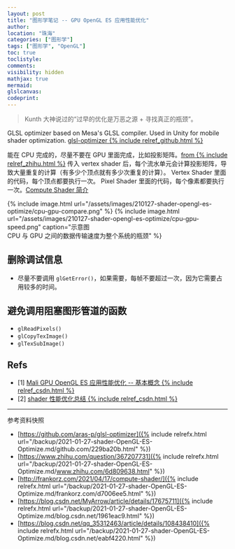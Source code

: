 ```yaml
---
layout: post
title: "图形学笔记 -- GPU OpenGL ES 应用性能优化"
author:
location: "珠海"
categories: ["图形学"]
tags: ["图形学", "OpenGL"]
toc: true
toclistyle:
comments:
visibility: hidden
mathjax: true
mermaid:
glslcanvas:
codeprint:
---
```


> Kunth 大神说过的“过早的优化是万恶之源 + 寻找真正的瓶颈”。

GLSL optimizer based on Mesa's GLSL compiler. Used in Unity for mobile shader optimization.
[glsl-optimizer {% include relref_github.html %}](https://github.com/aras-p/glsl-optimizer)

能在 CPU 完成的，尽量不要在 GPU 里面完成，比如投影矩阵。[from {% include relref_zhihu.html %}](https://www.zhihu.com/question/367207731)
传入 vertex shader 后，每个流水单元会计算投影矩阵，导致大量重复的计算（有多少个顶点就有多少次重复的计算）。
Vertex Shader 里面的代码，每个顶点都要执行一次。
Pixel Shader 里面的代码，每个像素都要执行一次。[Compute Shader 简介](http://frankorz.com/2021/04/17/compute-shader/)

{% include image.html url="/assets/images/210127-shader-opengl-es-optimize/cpu-gpu-compare.png" %}
{% include image.html url="/assets/images/210127-shader-opengl-es-optimize/cpu-gpu-speed.png" caption="示意图<br/>CPU 与 GPU 之间的数据传输速度为整个系统的瓶颈" %}


## 删除调试信息

* 尽量不要调用 `glGetError()`，如果需要，每帧不要超过一次，因为它需要占用较多的时间。


## 避免调用阻塞图形管道的函数

* `glReadPixels()`
* `glCopyTexImage()`
* `glTexSubImage()`


## Refs

- [1] [Mali GPU OpenGL ES 应用性能优化 -- 基本概念 {% include relref_csdn.html %}](https://blog.csdn.net/MyArrow/article/details/17675711)
- [2] [shader 性能优化总结 {% include relref_csdn.html %}](https://blog.csdn.net/qq_35312463/article/details/108438410)

<hr class='reviewline'/>
<p class='reviewtip'><script type='text/javascript' src='{% include relref.html url="/assets/reviewjs/blogs/2021-01-27-shader-OpenGL-ES-Optimize.md.js" %}'></script></p>
<font class='ref_snapshot'>参考资料快照</font>

- [https://github.com/aras-p/glsl-optimizer]({% include relrefx.html url="/backup/2021-01-27-shader-OpenGL-ES-Optimize.md/github.com/229ba20b.html" %})
- [https://www.zhihu.com/question/367207731]({% include relrefx.html url="/backup/2021-01-27-shader-OpenGL-ES-Optimize.md/www.zhihu.com/6d809638.html" %})
- [http://frankorz.com/2021/04/17/compute-shader/]({% include relrefx.html url="/backup/2021-01-27-shader-OpenGL-ES-Optimize.md/frankorz.com/d7006ee5.html" %})
- [https://blog.csdn.net/MyArrow/article/details/17675711]({% include relrefx.html url="/backup/2021-01-27-shader-OpenGL-ES-Optimize.md/blog.csdn.net/1961eac9.html" %})
- [https://blog.csdn.net/qq_35312463/article/details/108438410]({% include relrefx.html url="/backup/2021-01-27-shader-OpenGL-ES-Optimize.md/blog.csdn.net/eabf4220.html" %})
